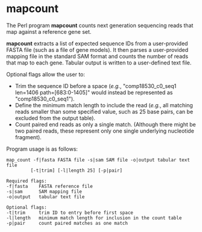# mapcount

The Perl program **mapcount** counts next generation sequencing reads that map against a reference gene set.

**mapcount** extracts a list of expected sequence IDs from a user-provided FASTA file (such as a file of gene models).  It then parses a user-provided mapping file in the standard SAM format and counts the number of reads that map to each gene.  Tabular output is written to a user-defined text file.

Optional flags allow the user to:

+ Trim the sequence ID before a space (*e.g.*, "comp18530_c0_seq1 len=1406 path=[683:0-1405]" would instead be represented as "comp18530_c0_seq1").
+ Define the minimum match length to include the read (*e.g.*, all matching reads smaller than some specified value, such as 25 base pairs, can be excluded from the output table).
+ Count paired end reads as only a single match. (Although there might be two paired reads, these represent only one single underlying nucleotide fragment).


Program usage is as follows:

```
map_count -f|fasta FASTA file -s|sam SAM file -o|output tabular text file 
         [-t|trim] [-l|length 25] [-p|pair]
```
```
Required flags:
-f|fasta    FASTA reference file
-s|sam      SAM mapping file
-o|output   tabular text file
```
```
Optional flags:
-t|trim     trim ID to entry before first space
-l|length   minimum match length for inclusion in the count table
-p|pair     count paired matches as one match
```
